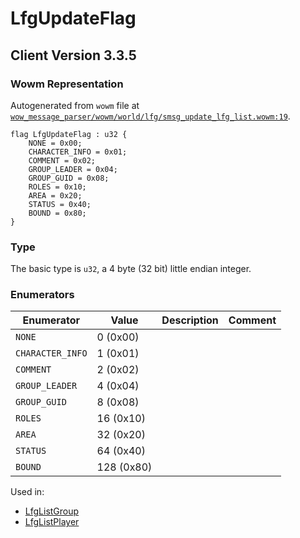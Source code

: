 # LfgUpdateFlag

## Client Version 3.3.5

### Wowm Representation

Autogenerated from `wowm` file at [`wow_message_parser/wowm/world/lfg/smsg_update_lfg_list.wowm:19`](https://github.com/gtker/wow_messages/tree/main/wow_message_parser/wowm/world/lfg/smsg_update_lfg_list.wowm#L19).

```rust,ignore
flag LfgUpdateFlag : u32 {
    NONE = 0x00;
    CHARACTER_INFO = 0x01;
    COMMENT = 0x02;
    GROUP_LEADER = 0x04;
    GROUP_GUID = 0x08;
    ROLES = 0x10;
    AREA = 0x20;
    STATUS = 0x40;
    BOUND = 0x80;
}
```
### Type
The basic type is `u32`, a 4 byte (32 bit) little endian integer.
### Enumerators
| Enumerator | Value  | Description | Comment |
| --------- | -------- | ----------- | ------- |
| `NONE` | 0 (0x00) |  |  |
| `CHARACTER_INFO` | 1 (0x01) |  |  |
| `COMMENT` | 2 (0x02) |  |  |
| `GROUP_LEADER` | 4 (0x04) |  |  |
| `GROUP_GUID` | 8 (0x08) |  |  |
| `ROLES` | 16 (0x10) |  |  |
| `AREA` | 32 (0x20) |  |  |
| `STATUS` | 64 (0x40) |  |  |
| `BOUND` | 128 (0x80) |  |  |

Used in:
* [LfgListGroup](lfglistgroup.md)
* [LfgListPlayer](lfglistplayer.md)
